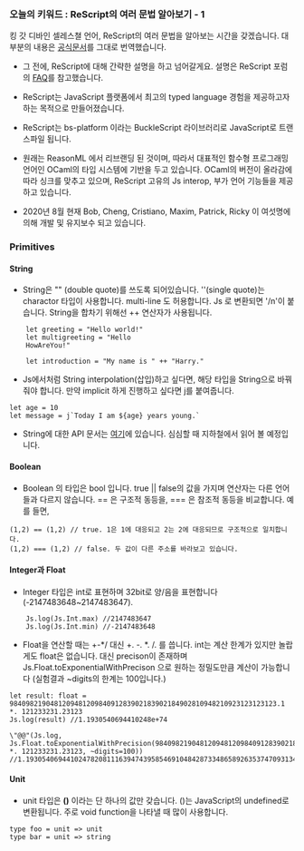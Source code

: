 ### 오늘의 키워드 : ReScript의 여러 문법 알아보기 - 1

킹 갓 디바인 셀레스쳘 언어, ReScript의 여러 문법을 알아보는 시간을 갖겠습니다. 대부분의 내용은 [공식문서](https://rescript-lang.org/docs/manual/latest/primitive-types)를 그대로 번역했습니다. 

- 그 전에, ReScript에 대해 간략한 설명을 하고 넘어갈게요. 설명은 ReScript 포럼의 [FAQ](https://forum.rescript-lang.org/t/rescript-frequently-asked-questions/59)를 참고했습니다. 

- ReScript는 JavaScript 플랫폼에서 최고의 typed language 경험을 제공하고자 하는 목적으로 만들어졌습니다. 
- ReScript는 bs-platform 이라는 BuckleScript 라이브러리로 JavaScript로 트랜스파일 됩니다. 
- 원래는 ReasonML 에서 리브랜딩 된 것이며, 따라서 대표적인 함수형 프로그래밍 언어인 OCaml의 타입 시스템에 기반을 두고 있습니다. OCaml의 버전이 올라감에 따라 싱크를 맞추고 있으며, ReScript 고유의 Js interop, 부가 언어 기능들을 제공하고 있습니다. 
- 2020년 8월 현재 Bob, Cheng, Cristiano, Maxim, Patrick, Ricky 이 여섯명에 의해 개발 및 유지보수 되고 있습니다.


### Primitives

#### String
- String은 "" (double quote)를 쓰도록 되어있습니다. ''(single quote)는 charactor 타입이 사용합니다. multi-line 도 허용합니다. Js 로 변환되면 '/n'이 붙습니다. String을 합차기 위해선 ++ 연산자가 사용됩니다. 

```ReScript
    let greeting = "Hello world!"
    let multigreeting = "Hello
    HowAreYou!"

    let introduction = "My name is " ++ "Harry."
```

- Js에서처럼 String interpolation(삽입)하고 싶다면, 해당 타입을 String으로 바꿔줘야 합니다. 만약 implicit 하게 진행하고 싶다면 j를 붙여줍니다.

```ReScript
let age = 10
let message = j`Today I am ${age} years young.`
```

- String에 대한 API 문서는 [여기](https://rescript-lang.org/docs/manual/latest/api/js/string)에 있습니다. 심심할 때 지하철에서 읽어 볼 예정입니다. 

#### Boolean
- Boolean 의 타입은 bool 입니다. true || false의 값을 가지며 연산자는 다른 언어들과 다르지 않습니다. == 은 구조적 동등을, === 은 참조적 동등을 비교합니다. 예를 들면,

```ReScript
(1,2) == (1,2) // true. 1은 1에 대응되고 2는 2에 대응되므로 구조적으로 일치합니다.
(1,2) === (1,2) // false. 두 값이 다른 주소를 바라보고 있습니다.
```

#### Integer과 Float
- Integer 타입은 int로 표현하며 32bit로 양/음을 표현합니다 (-2147483648~2147483647). 
```ReScrip
    Js.log(Js.Int.max) //2147483647
    Js.log(Js.Int.min) //-2147483648
```

- Float을 연산할 때는 +-*/ 대신 +. -. *. /. 를 씁니다. int는 계산 한계가 있지만 놀랍게도 float은 없습니다. 대신 precison이 존재하며 Js.Float.toExponentialWithPrecison 으로 원하는 정밀도만큼 계산이 가능합니다 (실험결과 ~digits의 한계는 100입니다.)

```ReScript
let result: float = 984098219048120948120984091283902183902184902810948210923123123123.1 *. 121233231.23123
Js.log(result) //1.1930540694410248e+74

\"@@"(Js.log, Js.Float.toExponentialWithPrecision(984098219048120948120984091283902183902184902810948210923123123123.1 *. 121233231.23123, ~digits=100)) //1.1930540694410247820811163947439585469104842873348658926353747093134875033600000000000000000000000000e+74
```

#### Unit
- unit 타입은 **()** 이라는 단 하나의 값만 갖습니다. ()는 JavaScript의 undefined로 변환됩니다. 주로 void function을 나타낼 때 많이 사용합니다.

```ReScript
type foo = unit => unit
type bar = unit => string
```
